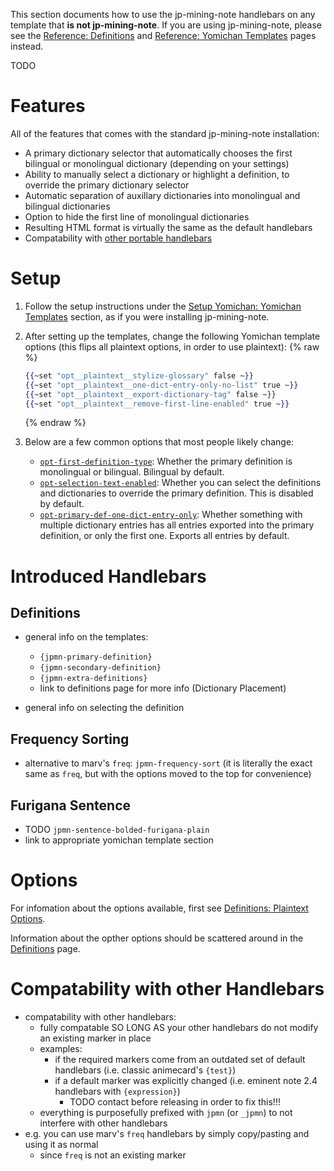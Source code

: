 This section documents how to use the jp-mining-note handlebars on any template
that **is not jp-mining-note**.
If you are using jp-mining-note, please see the
[Reference: Definitions](definitions.md) and
[Reference: Yomichan Templates](yomichantemplates.md)
pages instead.

TODO

# Features

All of the features that comes with the standard jp-mining-note installation:

- A primary dictionary selector that automatically chooses the first bilingual or monolingual dictionary (depending on your settings)
- Ability to manually select a dictionary or highlight a definition, to override the primary dictionary selector
- Automatic separation of auxillary dictionaries into monolingual and bilingual dictionaries
- Option to hide the first line of monolingual dictionaries
- Resulting HTML format is virtually the same as the default handlebars
- Compatability with [other portable handlebars](#compatability-with-other-handlebars)


# Setup
1. Follow the setup instructions under the
    [Setup Yomichan: Yomichan Templates](setupyomichan.md#yomichan-templates) section,
     as if you were installing jp-mining-note.
2. After setting up the templates, change the following Yomichan template options
    (this flips all plaintext options, in order to use plaintext):
    {% raw %}
    ```handlebars
    {{~set "opt__plaintext__stylize-glossary" false ~}}
    {{~set "opt__plaintext__one-dict-entry-only-no-list" true ~}}
    {{~set "opt__plaintext__export-dictionary-tag" false ~}}
    {{~set "opt__plaintext__remove-first-line-enabled" true ~}}
    ```
    {% endraw %}

3. Below are a few common options that most people likely change:
    - [`opt-first-definition-type`](definitions.md#automatic-selection-bilingual-or-monolingual):
        Whether the primary definition is monolingual or bilingual.
        Bilingual by default.
    - [`opt-selection-text-enabled`](definitions.md#manual-selection):
        Whether you can select the definitions and dictionaries
        to override the primary definition. This is disabled by default.
    - [`opt-primary-def-one-dict-entry-only`](definitions.md#exporting-only-one-dictionary-entry):
        Whether something with multiple dictionary entries
        has all entries exported into the primary definition, or only the first one.
        Exports all entries by default.


# Introduced Handlebars

## Definitions
- general info on the templates:
    - `{jpmn-primary-definition}`
    - `{jpmn-secondary-definition}`
    - `{jpmn-extra-definitions}`
    - link to definitions page for more info (Dictionary Placement)

- general info on selecting the definition

## Frequency Sorting
- alternative to marv's `freq`: `jpmn-frequency-sort`
    (it is literally the exact same as `freq`, but with the options moved to the top for convenience)

## Furigana Sentence
- TODO `jpmn-sentence-bolded-furigana-plain`
- link to appropriate yomichan template section

# Options
For infomation about the options available,
first see [Definitions: Plaintext Options](definitions.md#plaintext-options).

Information about the opther options should be scattered around in the
[Definitions](definitions.md) page.


# Compatability with other Handlebars
- compatability with other handlebars:
    - fully compatable SO LONG AS your other handlebars do not modify an existing marker in place
    - examples:
        - if the required markers come from an outdated set of default handlebars (i.e. classic animecard's `{test}`)
        - if a default marker was explicitly changed (i.e. eminent note 2.4 handlebars with `{expression}`)
            - TODO contact before releasing in order to fix this!!!
    - everything is purposefully prefixed with `jpmn` (or `_jpmn`) to not interfere with other handlebars
- e.g. you can use marv's `freq` handlebars by simply copy/pasting and using it as normal
    - since `freq` is not an existing marker



